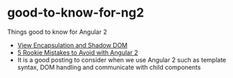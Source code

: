 # good-to-know-for-ng2
Things good to know for Angular 2

- [View Encapsulation and Shadow DOM](https://github.com/TOKOFE/good-to-know-about-Angular2/blob/master/ViewEncapsulation.md)
- [5 Rookie Mistakes to Avoid with Angular 2](http://angularjs.blogspot.ca/2016/04/5-rookie-mistakes-to-avoid-with-angular.html)
 - It is a good posting to consider when we use Angular 2 such as template syntax, DOM handling and communicate with child components
